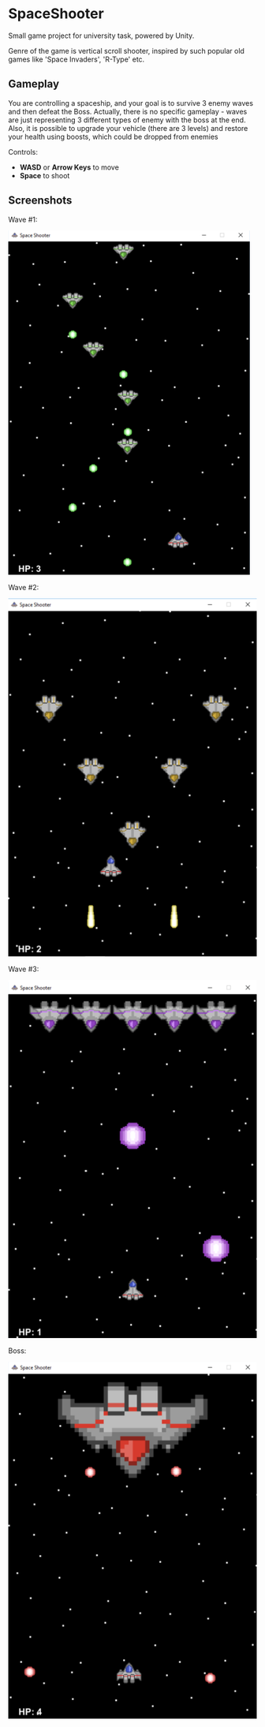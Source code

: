 # SpaceShooter

Small game project for university task, powered by Unity.

Genre of the game is vertical scroll shooter, inspired by such popular old games like 'Space Invaders', 'R-Type' etc.

## Gameplay

You are controlling a spaceship, and your goal is to survive 3 enemy waves and then defeat the Boss.
Actually, there is no specific gameplay - waves are just representing 3 different types of enemy with the boss at the end.
Also, it is possible to upgrade your vehicle (there are 3 levels) and restore your health using boosts, which could be dropped from enemies

Controls:

* **WASD** or **Arrow Keys** to move
* **Space** to shoot

## Screenshots

Wave #1:

![\:\(](https://github.com/AwesomeKPIPenguin/ReadmeImages/blob/master/shooter-1.png)

Wave #2:

![\:\(](https://github.com/AwesomeKPIPenguin/ReadmeImages/blob/master/shooter-2.png)

Wave #3:

![\:\(](https://github.com/AwesomeKPIPenguin/ReadmeImages/blob/master/shooter-3.png)

Boss:

![\:\(](https://github.com/AwesomeKPIPenguin/ReadmeImages/blob/master/shooter-4.png)
